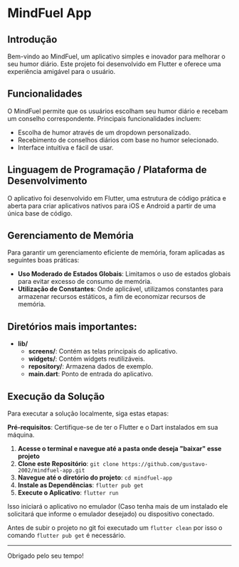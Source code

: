 # MindFuel App

## Introdução
Bem-vindo ao MindFuel, um aplicativo simples e inovador para melhorar o seu humor diário. Este projeto foi desenvolvido em Flutter e oferece uma experiência amigável para o usuário.

## Funcionalidades
O MindFuel permite que os usuários escolham seu humor diário e recebam um conselho correspondente. Principais funcionalidades incluem:
- Escolha de humor através de um dropdown personalizado.
- Recebimento de conselhos diários com base no humor selecionado.
- Interface intuitiva e fácil de usar.
  
## Linguagem de Programação / Plataforma de Desenvolvimento
O aplicativo foi desenvolvido em Flutter, uma estrutura de código prática e aberta para criar aplicativos nativos para iOS e Android a partir de uma única base de código.

## Gerenciamento de Memória
Para garantir um gerenciamento eficiente de memória, foram aplicadas as seguintes boas práticas:
- **Uso Moderado de Estados Globais**: Limitamos o uso de estados globais para evitar excesso de consumo de memória.
- **Utilização de Constantes**: Onde aplicável, utilizamos constantes para armazenar recursos estáticos, a fim de economizar recursos de memória.

## Diretórios mais importantes:
- **lib/**
  - **screens/**: Contém as telas principais do aplicativo.
  - **widgets/**: Contém widgets reutilizáveis.
  - **repository/**: Armazena dados de exemplo.
  - **main.dart**: Ponto de entrada do aplicativo.

## Execução da Solução

Para executar a solução localmente, siga estas etapas:

**Pré-requisitos**: Certifique-se de ter o Flutter e o Dart instalados em sua máquina.

1. **Acesse o terminal e navegue até a pasta onde deseja "baixar" esse projeto**
2. **Clone este Repositório**: `git clone https://github.com/gustavo-2002/mindfuel-app.git`
3. **Navegue até o diretório do projeto**: `cd mindfuel-app`
4. **Instale as Dependências**: `flutter pub get`
5. **Execute o Aplicativo**: `flutter run`

Isso iniciará o aplicativo no emulador (Caso tenha mais de um instalado ele solicitará que informe o emulador desejado) ou dispositivo conectado.

Antes de subir o projeto no git foi executado um `flutter clean` por isso o comando `flutter pub get` é necessário.

---
Obrigado pelo seu tempo!
